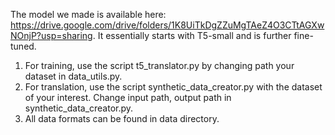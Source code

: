 The model we made is available here: https://drive.google.com/drive/folders/1K8UiTkDgZZuMgTAeZ4O3CTtAGXwNOnjP?usp=sharing. It essentially starts with T5-small and is further fine-tuned.

1. For training, use the script t5_translator.py by changing path your dataset in data_utils.py.
2. For translation, use the script synthetic_data_creator.py with the dataset of your interest. Change input path, output path in synthetic_data_creator.py.
3. All data formats can be found in data directory.
